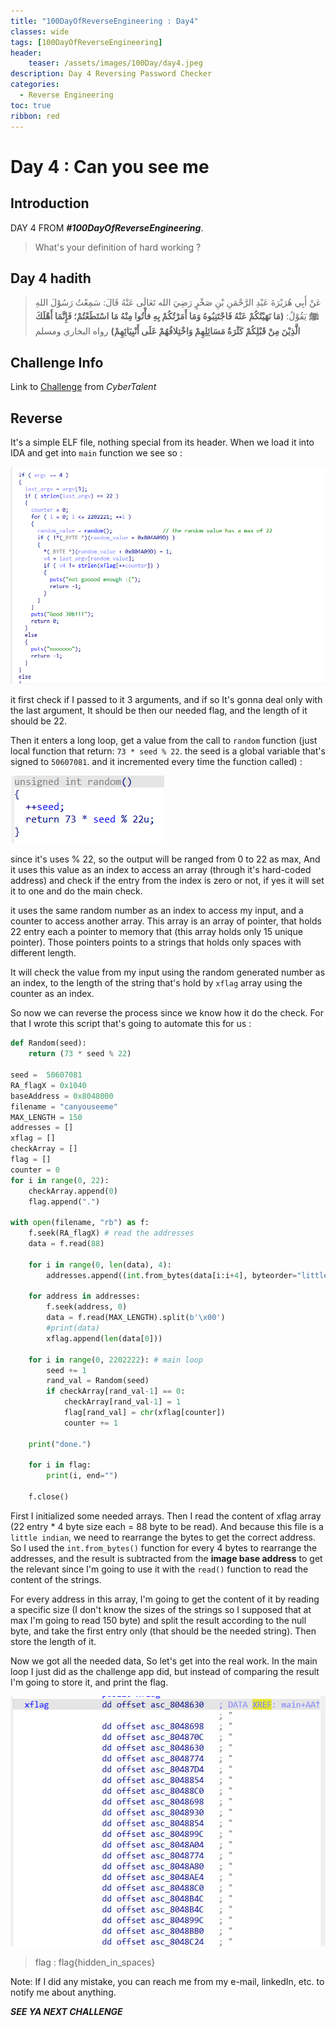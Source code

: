 ```yaml
---
title: "100DayOfReverseEngineering : Day4"
classes: wide
tags: [100DayOfReverseEngineering]
header:
    teaser: /assets/images/100Day/day4.jpeg
description: Day 4 Reversing Password Checker  
categories:
  - Reverse Engineering
toc: true
ribbon: red
---
```


# Day 4 : Can you see me 

## Introduction

DAY 4 FROM ***#100DayOfReverseEngineering***. 

> What's your definition of hard working ?


## Day 4 hadith 

>  عَنْ أَبِي هُرَيْرَةَ عَبْدِ الرَّحْمَنِ بْنِ صَخْرٍ رَضِيَ الله تَعَالَى عَنْهُ قَالَ: سَمِعْتُ رَسُوْلَ اللهِ **ﷺ** يَقُوْلُ: **(مَا نَهَيْتُكُمْ عَنْهُ فَاجْتَنِبُوهُ وَمَا أَمَرْتُكُمْ بِهِ فأْتُوا مِنْهُ مَا اسْتَطَعْتُمْ؛ فَإِنَّمَا أَهْلَكَ الَّذِيْنَ مِنْ قَبْلِكُمْ كَثْرَةُ مَسَائِلِهِمْ وَاخْتِلافُهُمْ عَلَى أَنْبِيَائِهِمْ)** رواه البخاري ومسلم

## Challenge Info
Link to [Challenge](https://cybertalents.com/challenges/malware/can-you-see-me) from *CyberTalent*

## Reverse

It's a simple ELF file, nothing special from its header. When we load it into IDA and get into ```main``` function we see so :

[![?](/assets/images/100Day/day4/1.png)](/assets/images/100Day/day4/1.png)

it first check if I passed to it 3 arguments, and if so It's gonna deal only with the last argument, It should be then our needed flag, and the length of it should be 22.

Then it enters a long loop, get a value from the call to ```random``` function (just local function that return: ```73 * seed % 22```. the seed is a global variable that's signed to ```50607081```. and it incremented every time the function called) :

[![?](/assets/images/100Day/day4/2.png)](/assets/images/100Day/day4/2.png)

since it's uses % 22, so the output will be ranged from 0 to 22 as max, And it uses this value as an index to access an array (through it's hard-coded address) and check if the entry from the index is zero or not, if yes it will set it to one and do the main check.

it uses the same random number as an index to access my input, and a counter to access another array. This array is an array of pointer, that holds 22 entry each a pointer to memory that (this array holds only 15 unique pointer). Those pointers points to a strings that holds only spaces with different length. 

It will check the value from my input using the random generated number as an index, to the length of the string that's hold by ```xflag``` array using the counter as an index. 

So now we can reverse the process since we know how it do the check. For that I wrote this script that's going to automate this for us : 

```python
def Random(seed):
	return (73 * seed % 22)
	
seed =  50607081
RA_flagX = 0x1040 
baseAddress = 0x8048000
filename = "canyouseeme"
MAX_LENGTH = 150
addresses = []
xflag = []
checkArray = []
flag = []
counter = 0
for i in range(0, 22):
	checkArray.append(0)
	flag.append(".")

with open(filename, "rb") as f:
	f.seek(RA_flagX) # read the addresses
	data = f.read(88)

	for i in range(0, len(data), 4):
		addresses.append((int.from_bytes(data[i:i+4], byteorder="little", signed=True)) - baseAddress)

	for address in addresses:
		f.seek(address, 0)
		data = f.read(MAX_LENGTH).split(b'\x00')
		#print(data)
		xflag.append(len(data[0]))
	
	for i in range(0, 2202222): # main loop
		seed += 1
		rand_val = Random(seed)
		if checkArray[rand_val-1] == 0:
			checkArray[rand_val-1] = 1
			flag[rand_val] = chr(xflag[counter])
			counter += 1

	print("done.")

	for i in flag:
		print(i, end="")

	f.close()
```

First I initialized some needed arrays. Then I read the content of xflag array (22 entry * 4 byte size each = 88 byte to be read). And because this file is a ```little indian```, we need to rearrange the bytes to get the correct address. So I used the ```int.from_bytes()``` function for every 4 bytes to rearrange the addresses, and the result is subtracted from the **image base address** to get the relevant since I'm going to use it with the ```read()``` function to read the content of the strings.



For every address in this array, I'm going to get the content of it by reading a specific size (I don't know the sizes of the strings so I supposed that at max I'm going to read 150 byte) and split the result according to the null byte, and take the first entry only (that should be the needed string). Then store the length of it.

Now we got all the needed data, So let's get into the real work. In the main loop I just did as the challenge app did, but instead of comparing the result I'm going to store it, and print the flag. 

[![?](/assets/images/100Day/day4/3.png)](/assets/images/100Day/day4/3.png)



> flag : flag{hidden_in_spaces}



Note: If I did any mistake, you can reach me from my e-mail, linkedIn, etc. to notify me about anything.

***SEE YA NEXT CHALLENGE***


